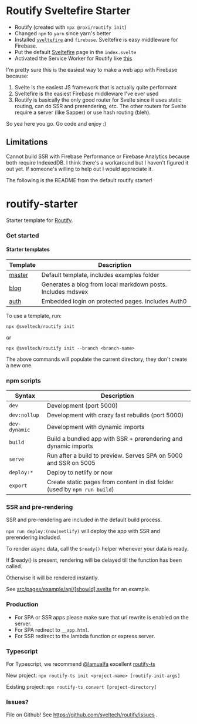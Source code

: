 # Routify Sveltefire Starter

- Routify (created with `npx @roxi/routify init`)
- Changed `npm` to `yarn` since yarn's better
- Installed [`sveltefire`](https://github.com/codediodeio/sveltefire) and `firebase`. Sveltefire is easy middleware for Firebase.
- Put the default [Sveltefire](https://github.com/codediodeio/sveltefire-template/blob/master/src/App.svelte) page in the `index.svelte`
- Activated the Service Worker for Routify like [this](https://routify.dev/guide/starter-Template/PWA_&_offline_first)

I'm pretty sure this is the easiest way to make a web app with Firebase because:

1. Svelte is the easiest JS framework that is actually quite performant
2. Sveltefire is the easiest Firebase middleware I've ever used
3. Routify is basically the only good router for Svelte since it uses static routing, can do SSR and prerendering, etc. The other routers for Svelte require a server (like Sapper) or use hash routing (bleh).

So yea here you go. Go code and enjoy :)

## Limitations 

Cannot build SSR with Firebase Performance or Firebase Analytics because both require IndexedDB. I think there's a workaround but I haven't figured it out yet.
If someone's willing to help out I would appreciate it.

The following is the README from the default routify starter!

# routify-starter

Starter template for [Routify](https://github.com/sveltech/routify).

### Get started

#### Starter templates
| Template                                  | Description                                                 |
|-------------------------------------------|-------------------------------------------------------------|
| [master](https://example.routify.dev/)    | Default template, includes examples folder                  |
| [blog](https://blog-example.routify.dev/) | Generates a blog from local markdown posts. Includes mdsvex |
| [auth](https://auth-example.routify.dev/) | Embedded login on protected pages. Includes Auth0           |

To use a template, run:

`npx @sveltech/routify init`

or

`npx @sveltech/routify init --branch <branch-name>`

The above commands will populate the current directory, they don't create a new one.

### npm scripts

| Syntax           | Description                                                                       |
|------------------|-----------------------------------------------------------------------------------|
| `dev`            | Development (port 5000)                                                           |
| `dev:nollup`     | Development with crazy fast rebuilds (port 5000)                                  |
| `dev-dynamic`    | Development with dynamic imports                                                  |
| `build`          | Build a bundled app with SSR + prerendering and dynamic imports                   |
| `serve`          | Run after a build to preview. Serves SPA on 5000 and SSR on 5005                  |
| `deploy:*`       | Deploy to netlify or now                                                          |
| `export`         | Create static pages from content in dist folder (used by `npm run build`)         |

### SSR and pre-rendering

SSR and pre-rendering are included in the default build process.

`npm run deploy:(now|netlify)` will deploy the app with SSR and prerendering included.

To render async data, call the `$ready()` helper whenever your data is ready.

If $ready() is present, rendering will be delayed till the function has been called.

Otherwise it will be rendered instantly.

See [src/pages/example/api/[showId].svelte](https://github.com/sveltech/routify-starter/blob/master/src/pages/example/api/%5BshowId%5D.svelte) for an example.

### Production

* For SPA or SSR apps please make sure that url rewrite is enabled on the server.
* For SPA redirect to `__app.html`.
* For SSR redirect to the lambda function or express server.

### Typescript

For Typescript, we recommend [@lamualfa](https://github.com/lamualfa) excellent [routify-ts](https://github.com/lamualfa/routify-ts/)

New project: `npx routify-ts init <project-name> [routify-init-args]`

Existing project: `npx routify-ts convert [project-directory]`


### Issues?

File on Github! See https://github.com/sveltech/routify/issues .
